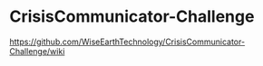 CrisisCommunicator-Challenge
============================
https://github.com/WiseEarthTechnology/CrisisCommunicator-Challenge/wiki

